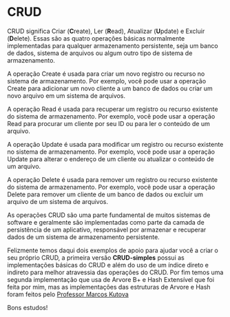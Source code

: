 # CRUD

CRUD significa Criar (**C**reate), Ler (**R**ead), Atualizar (**U**pdate) e Excluir (**D**elete). Essas são as quatro operações básicas normalmente implementadas para qualquer armazenamento persistente, seja um banco de dados, sistema de arquivos ou algum outro tipo de sistema de armazenamento.

A operação Create é usada para criar um novo registro ou recurso no sistema de armazenamento. Por exemplo, você pode usar a operação Create para adicionar um novo cliente a um banco de dados ou criar um novo arquivo em um sistema de arquivos.

A operação Read é usada para recuperar um registro ou recurso existente do sistema de armazenamento. Por exemplo, você pode usar a operação Read para procurar um cliente por seu ID ou para ler o conteúdo de um arquivo.

A operação Update é usada para modificar um registro ou recurso existente no sistema de armazenamento. Por exemplo, você pode usar a operação Update para alterar o endereço de um cliente ou atualizar o conteúdo de um arquivo.

A operação Delete é usada para remover um registro ou recurso existente do sistema de armazenamento. Por exemplo, você pode usar a operação Delete para remover um cliente de um banco de dados ou excluir um arquivo de um sistema de arquivos.

As operações CRUD são uma parte fundamental de muitos sistemas de software e geralmente são implementadas como parte da camada de persistência de um aplicativo, responsável por armazenar e recuperar dados de um sistema de armazenamento persistente.

Felizmente temos daqui dois exemplos de apoio para ajudar você a criar o seu próprio CRUD, a primeira versão **CRUD-simples** possui as implementações básicas do CRUD e além do uso de um índice direto e indireto para melhor atravessia das operações do CRUD. Por fim temos uma segunda implementação que usa de Arvore B+ e Hash Extensível que foi feita por mim, mas as implementações das estruturas de Arvore e Hash foram feitos pelo [Professor Marcos Kutova](https://www.kutova.com/)

Bons estudos!
